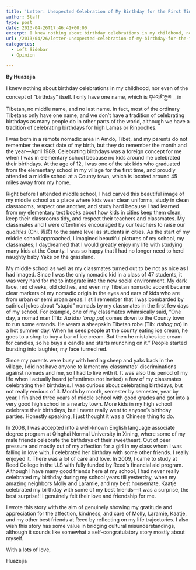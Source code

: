 ```yaml
---
title: 'Letter: Unexpected Celebration of My Birthday for the First Time'
author: Staff
type: post
date: 2013-04-26T17:46:41+00:00
excerpt: I knew nothing about birthday celebrations in my childhood, nor even of the concept of “birthday” itself. I only have one name, which is དཔའ་རྩེ་རྒྱལ in Tibetan, no middle name, and no last name. In fact, most of the ordinary Tibetans only have one name, and we don’t have a tradition of celebrating birthdays as many people do in other parts of the world, although we have a tradition of celebrating birthdays for high Lamas or Rinpoches.
url: /2013/04/26/letter-unexpected-celebration-of-my-birthday-for-the-first-time/
categories:
  - Left Sidebar
  - Opinion

---
```

**By Huazejia**

I knew nothing about birthday celebrations in my childhood, nor even of the concept of “birthday” itself. I only have one name, which is དཔའ་རྩེ་རྒྱལ __in Tibetan, no middle name, and no last name. In fact, most of the ordinary Tibetans only have one name, and we don’t have a tradition of celebrating birthdays as many people do in other parts of the world, although we have a tradition of celebrating birthdays for high Lamas or Rinpoches.

I was born in a remote nomadic area in Amdo, Tibet, and my parents do not remember the exact date of my birth, but they do remember the month and the year—April 1989. Celebrating birthdays was a foreign concept for me when I was in elementary school because no kids around me celebrated their birthdays. At the age of 12, I was one of the six kids who graduated from the elementary school in my village for the first time, and proudly attended a middle school at a County town, which is located around 45 miles away from my home.

Right before I attended middle school, I had carved this beautiful image of my middle school as a place where kids wear clean uniforms, study in clean classrooms, respect one another, and study hard because I had learned from my elementary text books about how kids in cities keep them clean, keep their classrooms tidy, and respect their teachers and classmates. My classmates and I were oftentimes encouraged by our teachers to raise our _qualities_ (Chi. 素质) to the same level as students in cities. As the start of my middle school approached, I imagined beautiful pictures of my school, my classmates; I daydreamed that I would greatly enjoy my life with studying many kids at the County. I was so happy that I had no longer need to herd naughty baby Yaks on the grassland.

My middle school as well as my classmates turned out to be not as nice as I had imaged. Since I was the only nomadic kid in a class of 47 students, it was very hard for me to integrate into the new social environment. My dark face, red cheeks, old clothes, and even my Tibetan nomadic accent became clear markers of my nomadic origin in the eyes and ears of kids who are from urban or semi urban areas. I still remember that I was bombarded by satirical jokes about “stupid” nomads by my classmates in the first few days of my school. For example, one of my classmates whimsically said, “One day, a nomad man (Tib: _Aa khu ‘brog pa_) comes down to the County town to run some errands. He wears a sheepskin Tibetan robe (Tib: _rtshag pa_) in a hot summer day. When he sees people at the county eating ice cream, he goes to a shop to buy a bar of ice cream. But then he mistakes ice cream for candles, so he buys a candle and starts munching on it.” People started bursting into laughter, my face turned red.

Since my parents were busy with herding sheep and yaks back in the village, I did not have anyone to lament my classmates’ discriminations against nomads and me, so I had to live with it. It was also this period of my life when I actually heard (oftentimes not invited) a few of my classmates celebrating their birthdays. I was curious about celebrating birthdays, but not really envious of it. Month by month, semester by semester, year by year, I finished three years of middle school with good grades and got into a very good high school in a nearby town. More kids in my high school celebrate their birthdays, but I never really went to anyone’s birthday parties. Honestly speaking, I just thought it was a Chinese thing to do.

In 2008, I was accepted into a well-known English language associate degree program at Qinghai Normal University in Xining, where some of my male friends celebrate the birthdays of their sweetheart. Out of peer pressure and mostly out of my affection for a girl in my class whom I was falling in love with, I celebrated her birthday with some other friends. I really enjoyed it. There was a lot of care and love. In 2009, I came to study at Reed College in the U.S with fully funded by Reed’s financial aid program. Although I have many good friends here at my school, I had never really celebrated my birthday during my school years till yesterday, when my amazing neighbors Molly and Laramie, and my best housemate, Kaatje celebrated my birthday with some of my best friends—it was a surprise, the best surprise!! I genuinely felt their love and friendship for me.

I wrote this story with the aim of genuinely showing my gratitude and appreciation for the affection, kindness, and care of Molly, Laramie, Kaatje, and my other best friends at Reed by reflecting on my life trajectories. I also wish this story has some value in bridging cultural misunderstandings, although it sounds like somewhat a self-congratulatory story mostly about myself.

With a lots of love,
  
Huazejia